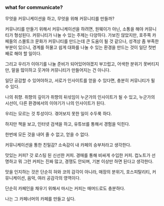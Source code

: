 ### what for communicate?

무엇을 커뮤니케이션을 하고,
무엇을 위해 커뮤니티를 만들까?

커뮤니티를 만들기 위해서 커뮤니케이션을 하려면,
원웨이가 아닌,
소통을 해야 커뮤니티가 형성된다.
커뮤니티가 나눌 수 있는 주제는 다양하다.
가보진 않았지만, 호주쪽 카페들의 스몰토크 문화가
커뮤니티를 만드는데 큰 도움이 될 것 같으나,
성격상 좀 부족한 부분이 있으니,
경계를 허물고 쉽게 대화를 나눌 수 있는 환경을 만드는 것이
일단 첫번째로 해야 할 일이다.

그리고 우리가 이야기를 나눌 준비가 되어있어야겠지
부끄럽고, 어색한 분위기 못버티지만,
말을 많이하고 웃겨야 커뮤니티가 만들어지는 건 아니다.

일단 공감할 수 있어야하고,
서로가 인사이트를 얻을 수 있다면,
충분히 커뮤니티가 될 수 있다.

나의 취향.
취향의 깊이가 취향의 뒤섞임이 누군가의 인사이트가 될 수 있고,
누군가의 시선이, 다른 환경에서의 이야기가 나의 인사이트가 된다.

우리는 모르는 것 투성이다.
겪어보지 못한 일이 수두룩 하다.

하지만 책을 보고, 인터넷 검색을 하고, 유튜브를 통해서
경험을 익힌다.

한번에 모든 것을 내어 줄 수 없고, 얻을 수 없다.

커뮤니케이션을 통한 친밀감? 소속감이 내 카페의 승부처라고 생각한다.

맛있는 커피? 갓 로스팅 된 신선한 커피.
경매를 통해 비싸게 수입한 커피. 컵노트가 선명하고 뭐 그런 커피는 
진짜 많고, 경쟁도 안되며, 기본 이상만 하면 된다고 생각한다.

맛을 인지하는 것은 단순히 혀와 코의 감각이 아니라,
매장의 분위기, 호스피탈리티, 커뮤니케이션, 음악, 여러 공감각의 영역이다.

단순히 카페인을 채우기 위해서 마시는 커피는 매머드로도 충분하다.

나는 그 카페너머의 카페를 만들고 싶다. 